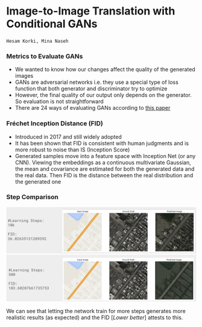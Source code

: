 # Image-to-Image Translation with Conditional GANs
`Hesam Korki, Mina Naseh`


### Metrics to Evaluate GANs
- We wanted to know how our changes affect the quality of the generated images
- GANs are adversarial networks i.e. they use a special type of loss function that both generator and discriminator try to optimize
- However, the final quality of our output only depends on the generator. So evaluation is not straightforward
- There are  24 ways of evaluating GANs according to [this paper](https://arxiv.org/pdf/1802.03446.pdf)

### Fréchet Inception Distance (FID)
- Introduced in 2017 and still widely adopted
- It has been shown that FID is consistent with human judgments and is more robust to noise than IS (Inception Score)
- Generated samples move into a feature space with Inception Net (or any CNN). Viewing the embeddings as a continuous multivariate Gaussian, the mean and covariance are estimated for both the generated data and the real data. Then FID is the distance between the real distribution and the generated one

### Step Comparison

![alt text](img/image.png)
![alt text](img/image-1.png)


We can see that letting the network train for more steps generates more realistic results (as expected) and the FID [*Lower better*] attests to this.
